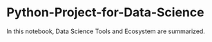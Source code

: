# Python-Project-for-Data-Science
In this notebook, Data Science Tools and Ecosystem are summarized.
